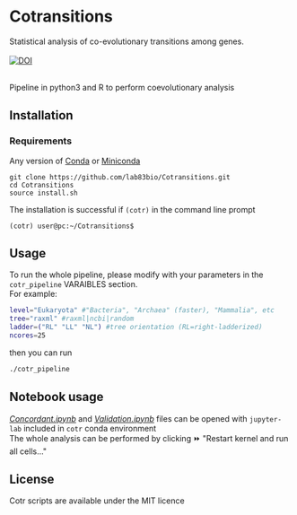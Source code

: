 # Cotransitions
Statistical analysis of co-evolutionary transitions among genes.<br><br>
[![DOI](https://zenodo.org/badge/DOI/xxxx/zenodo.xxxx.svg)](https://doi.org/xxxx/zenodo.xxx) 
<br><br>


Pipeline in python3 and R to perform coevolutionary analysis
## Installation

### Requirements
Any version of [Conda](https://docs.conda.io/en/latest/) or [Miniconda](https://docs.conda.io/en/latest/miniconda.html)

```{bash}
git clone https://github.com/lab83bio/Cotransitions.git
cd Cotransitions
source install.sh
```
The installation is successful if `(cotr)` in the command line prompt

```console
(cotr) user@pc:~/Cotransitions$ 
```

## Usage
To run the whole pipeline, please modify with your parameters in the `cotr_pipeline` VARAIBLES section. <br>
For example:
```bash
level="Eukaryota" #"Bacteria", "Archaea" (faster), "Mammalia", etc
tree="raxml" #raxml|ncbi|random
ladder=("RL" "LL" "NL") #tree orientation (RL=right-ladderized)
ncores=25
```
then you can run
```bash
./cotr_pipeline
```
## Notebook usage
[*Concordant.ipynb*](https://github.com/lab83bio/Cotransitions/blob/master/Notebook/Concordant.ipynb) and
[*Validation.ipynb*](https://github.com/lab83bio/Cotransitions/blob/master/Notebook/Validation.ipynb) files can be opened with `jupyter-lab` included in `cotr` conda environment <br>
The whole analysis can be performed by clicking ⏩ "Restart kernel and run all cells..."



## License

Cotr scripts are available under the MIT licence


